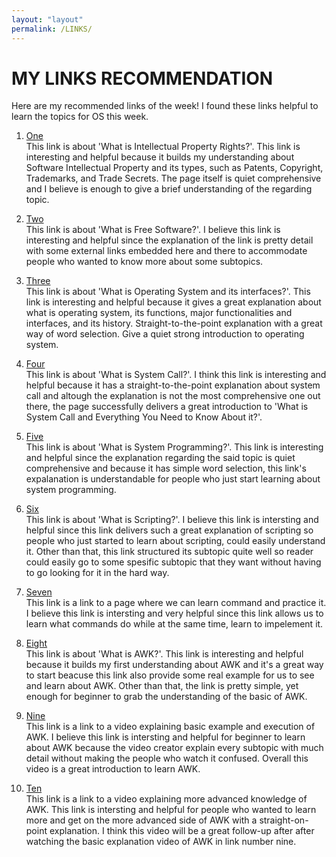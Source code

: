 ```yaml
---
layout: "layout"
permalink: /LINKS/
---
```


# MY LINKS RECOMMENDATION

Here are my recommended links of the week! I found these links helpful to learn the topics for OS this week. 

1. [One](https://cpl.thalesgroup.com/software-monetization/protecting-software-intellectual-property)<br>
This link is about 'What is Intellectual Property Rights?'. This link is interesting and helpful because it builds my understanding about Software Intellectual Property and its types, such as Patents, Copyright, Trademarks, and Trade Secrets. The page itself is quiet comprehensive and I believe is enough to give a brief understanding of the regarding topic. 

2. [Two](https://www.gnu.org/philosophy/free-sw.html)<br>
This link is about 'What is Free Software?'. I believe this link is interesting and helpful since the explanation of the link is pretty detail with some external links embedded here and there to accommodate people who wanted to know more about some subtopics.

3. [Three](https://www.geeksforgeeks.org/introduction-of-operating-system-set-1/)<br>
This link is about 'What is Operating System and its interfaces?'. This link is interesting and helpful because it gives a great explanation about what is operating system, its functions, major functionalities and interfaces, and its history. Straight-to-the-point explanation with a great way of word selection. Give a quiet strong introduction to operating system.

4. [Four](https://www.geeksforgeeks.org/introduction-of-system-call/)<br>
This link is about 'What is System Call?'. I think this link is interesting and helpful because it has a straight-to-the-point explanation about system call and altough the explanation is not the most comprehensive one out there, the page successfully delivers a great introduction to 'What is System Call and Everything You Need to Know About it?'.

5. [Five](https://www.tutorialspoint.com/operating_system/os_overview.htm)<br>
This link is about 'What is System Programming?'. This link is interesting and helpful since the explanation regarding the said topic is quiet comprehensive and because it has simple word selection, this link's expalanation is understandable for people who just start learning about system programming.

6. [Six](https://en.wikipedia.org/wiki/Scripting_language)<br>
This link is about 'What is Scripting?'. I believe this link is intersting and helpful since this link delivers such a great explanation of scripting so people who just started to learn about scripting, could easily understand it. Other than that, this link structured its subtopic quite well so reader could easily go to some spesific subtopic that they want without having to go looking for it in the hard way.

7. [Seven](https://explainshell.com/)<br>
This link is a link to a page where we can learn command and practice it. I believe this link is intersting and very helpful since this link allows us to learn what commands do while at the same time, learn to impelement it.


8. [Eight](https://www.geeksforgeeks.org/awk-command-unixlinux-examples/)<br>
This link is about 'What is AWK?'. This link is interesting and helpful because it builds my first understanding about AWK and it's a great way to start beacuse this link also provide some real example for us to see and learn about AWK. Other than that, the link is pretty simple, yet enough for beginner to grab the understanding of the basic of AWK. 

9. [Nine](https://youtu.be/2eX0scAsYJk)<br>
This link is a link to a video explaining basic example and execution of AWK. I believe this link is intersting and helpful for beginner to learn about AWK because the video creator explain every subtopic with much detail without making the people who watch it confused. Overall this video is a great introduction to learn AWK.

10. [Ten](https://youtu.be/_q6Uj4X_knc)<br>
This link is a link to a video explaining more advanced knowledge of AWK. This link is intersting and helpful for people who wanted to learn more and get on the more advanced side of AWK with a straight-on-point explanation. I think this video will be a great follow-up after after watching the basic explanation video of AWK in link number nine.
